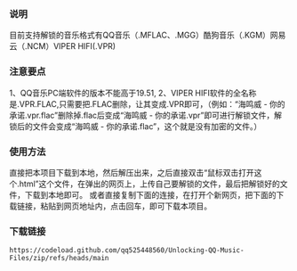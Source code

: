 ### 说明

目前支持解锁的音乐格式有QQ音乐（.MFLAC、.MGG）酷狗音乐（.KGM）网易云（.NCM）VIPER HIFI(.VPR)

### 注意要点

1、QQ音乐PC端软件的版本不能高于19.51,
2、VIPER HIFI软件的全名称是.VPR.FLAC,只需要把.FLAC删除，让其变成.VPR即可，（例如：“海鸣威 - 你的承诺.vpr.flac”删除掉.flac后变成“海鸣威 - 你的承诺.vpr”即可进行解锁文件，解锁后的文件会变成“海鸣威 - 你的承诺.flac”，这个就是没有加密的文件。）

### 使用方法
直接把本项目下载到本地，然后解压出来，之后直接双击“鼠标双击打开这个.html”这个文件，在弹出的网页上，上传自己要解锁的文件，最后把解锁好的文件，下载到本地即可。
或者直接复制下面的连接，在打开个新网页，把下面的下载链接，粘贴到网页地址内，点击回车，即可下载本项目。


### 下载链接


    https://codeload.github.com/qq525448560/Unlocking-QQ-Music-Files/zip/refs/heads/main

